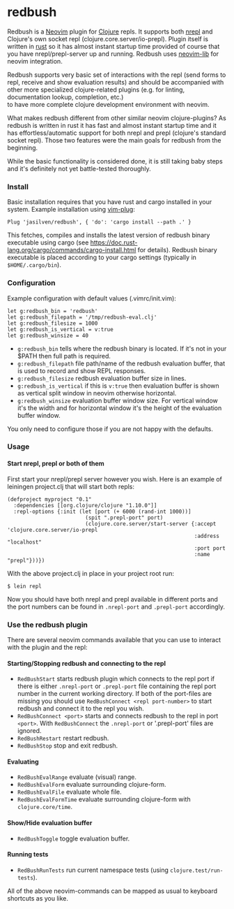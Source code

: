 # redbush 
Redbush is a [Neovim] plugin for [Clojure] repls.
It supports both [nrepl] and Clojure's own socket repl (clojure.core.server/io-prepl).
Plugin itself is written in [rust] so it has almost instant startup time provided 
of course that you have nrepl/prepl-server up and running. 
Redbush uses [neovim-lib] for neovim integration.   

Redbush supports very basic set of interactions with the repl (send forms to repl, 
receive and show evaluation results) and should be accompanied with other more specialized 
clojure-related plugins (e.g. for linting, documentation lookup, completion, etc.)  
to have more complete clojure development environment with neovim. 

What makes redbush different from other similar neovim clojure-plugins? 
As redbush is written in rust it has fast and almost instant startup time and it has
effortless/automatic support for both nrepl and prepl (clojure's standard socket repl). 
Those two features were the main goals for redbush from the beginning.

While the basic functionality is considered done, it is still taking baby steps and it's definitely not yet battle-tested thoroughly. 


### Install 
Basic installation requires that you have rust and cargo installed in your system.
Example installation using [vim-plug]: 

```
Plug 'jasilven/redbush', { 'do': 'cargo install --path .' }
```

This fetches, compiles and installs the latest version of redbush binary executable using cargo 
(see https://doc.rust-lang.org/cargo/commands/cargo-install.html for details).
Redbush binary executable is placed according to your cargo settings (typically in `$HOME/.cargo/bin`).


### Configuration

Example configuration with default values (.vimrc/init.vim): 

```
let g:redbush_bin = 'redbush'
let g:redbush_filepath = '/tmp/redbush-eval.clj'
let g:redbush_filesize = 1000 
let g:redbush_is_vertical = v:true
let g:redbush_winsize = 40
```
* `g:redbush_bin` tells where the redbush binary is located. If it's not in your $PATH then full path is required. 
* `g:redbush_filepath` file path/name of the redbush evaluation buffer, that is used to record and show REPL responses. 
* `g:redbush_filesize` redbush evaluation buffer size in lines. 
* `g:redbush_is_vertical` if this is `v:true` then evaluation buffer is shown as vertical split window in neovim otherwise horizontal. 
* `g:redbush_winsize` evaluation buffer window size. For vertical window it's the width and for horizontal window it's the height of the evaluation buffer window. 

You only need to configure those if you are not happy with the defaults. 


### Usage

#### Start nrepl, prepl or both of them
First start your nrepl/prepl server however you wish. 
Here is an example of leiningen project.clj that will start both repls:

```
(defproject myproject "0.1"
  :dependencies [[org.clojure/clojure "1.10.0"]]
  :repl-options {:init (let [port (+ 6000 (rand-int 1000))]
                         (spit ".prepl-port" port)
                         (clojure.core.server/start-server {:accept 'clojure.core.server/io-prepl
                                                            :address "localhost"
                                                            :port port
                                                            :name "prepl"}))})
```

With the above project.clj in place in your project root run:

```
$ lein repl
```
Now you should have both nrepl and prepl available in different ports and the port numbers can be found in `.nrepl-port` and `.prepl-port` accordingly.


### Use the redbush plugin 
There are several neovim commands available that you can use to interact with the plugin and the repl:

#### Starting/Stopping redbush and connecting to the repl
* `RedBushStart` starts redbush plugin which connects to the repl port if there 
is either `.nrepl-port` or `.prepl-port` file containing the repl port number in the current working directory. 
If both of the port-files are missing you should use `RedBushConnect <repl port-number>` to start redbush and connect it to the repl you wish. 
* `RedBushConnect <port>` starts and connects redbush to the repl in port `<port>`. 
With `RedBushConnect` the `.nrepl-port` or '.prepl-port' files are ignored.
* `RedBushRestart` restart redbush.
* `RedBushStop` stop and exit redbush. 

#### Evaluating 
* `RedBushEvalRange` evaluate (visual) range.
* `RedBushEvalForm` evaluate surrounding clojure-form.
* `RedBushEvalFile` evaluate whole file.
* `RedBushEvalFormTime` evaluate surrounding clojure-form with `clojure.core/time`.

#### Show/Hide evaluation buffer 
* `RedBushToggle` toggle evaluation buffer.

#### Running tests 
* `RedBushRunTests` run current namespace tests (using `clojure.test/run-tests`).

All of the above neovim-commands can be mapped as usual to keyboard shortcuts as you like.


[clojure]: https://clojure.org/
[neovim]: https://neovim.io/
[rust]: https://www.rust-lang.org/
[nrepl]: https://nrepl.org/
[vim-plug]: https://github.com/junegunn/vim-plug
[neovim-lib]: https://github.com/daa84/neovim-lib
